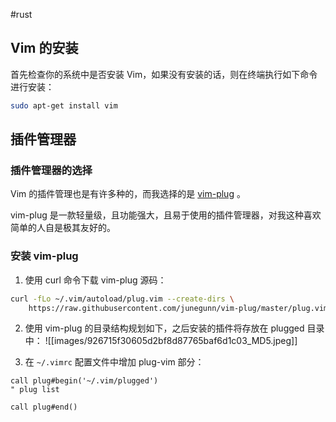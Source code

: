 #rust
## Vim 的安装

首先检查你的系统中是否安装 Vim，如果没有安装的话，则在终端执行如下命令进行安装：

```bash
sudo apt-get install vim
```

## 插件管理器
### 插件管理器的选择

Vim 的插件管理也是有许多种的，而我选择的是 [vim-plug](https://github.com/junegunn/vim-plug) 。

vim-plug 是一款轻量级，且功能强大，且易于使用的插件管理器，对我这种喜欢简单的人自是极其友好的。

### 安装 vim-plug

1. 使用 curl 命令下载 vim-plug 源码：

```bash
curl -fLo ~/.vim/autoload/plug.vim --create-dirs \
    https://raw.githubusercontent.com/junegunn/vim-plug/master/plug.vim
```

2. 使用 vim-plug 的目录结构规划如下，之后安装的插件将存放在 plugged 目录中：
![[images/926715f30605d2bf8d87765baf6d1c03_MD5.jpeg]]

3. 在 `~/.vimrc` 配置文件中增加 plug-vim 部分：

```.vimrc
call plug#begin('~/.vim/plugged')
" plug list

call plug#end()
```
